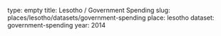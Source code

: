 type: empty
title: Lesotho / Government Spending
slug: places/lesotho/datasets/government-spending
place: lesotho
dataset: government-spending
year: 2014
